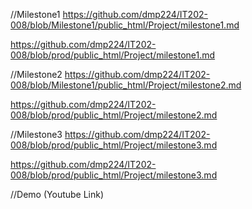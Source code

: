 //Milestone1
https://github.com/dmp224/IT202-008/blob/Milestone1/public_html/Project/milestone1.md

https://github.com/dmp224/IT202-008/blob/prod/public_html/Project/milestone1.md

//Milestone2
https://github.com/dmp224/IT202-008/blob/Milestone1/public_html/Project/milestone2.md

https://github.com/dmp224/IT202-008/blob/prod/public_html/Project/milestone2.md

//Milestone3
https://github.com/dmp224/IT202-008/blob/prod/public_html/Project/milestone3.md

https://github.com/dmp224/IT202-008/blob/prod/public_html/Project/milestone3.md

//Demo (Youtube Link)
